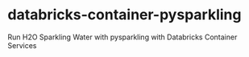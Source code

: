 # databricks-container-pysparkling
Run H2O Sparkling Water with pysparkling with Databricks Container Services
